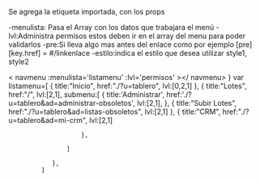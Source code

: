 
Se agrega la etiqueta importada, con los props 

-menulista: Pasa el Array con los datos que trabajara el menú
-lvl:Administra permisos estos deben ir en el array del menu para poder validarlos
-pre:Si lleva algo mas antes del enlace como por ejemplo [pre][key.href] = #/linkenlace
-estilo:indica el estilo que desea utilizar  style1, style2 


< navmenu  :menulista='listamenu' :lvl='permisos' ></ navmenu>
}
var listamenu=[
                {
                    title:"Inicio",
                    href:"./?u=tablero",
                    lvl:[0,2,1]
                },
                {
                    title:"Lotes",
                    href:"/",
                    lvl:[2,1],
                    submenu:[
                    {
                        title:'Administrar',
                        href:'./?u=tablero&ad=administrar-obsoletos',
                        lvl:[2,1],
                    },
                    {
                        title:"Subir Lotes",
                        href:"./?u=tablero&ad=listas-obsoletos",
                        lvl:[2,1]
                    },
                    {
                        title:"CRM",
                        href:"./?u=tablero&ad=mi-crm",
                        lvl:[2,1]
                        
                        },
                    
                    ]

                },
             ]
